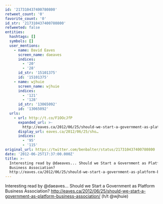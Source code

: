 ```yaml
---
id: '217310437400780800'
retweet_count: '0'
favorite_count: '0'
id_str: '217310437400780800'
retweeted: false
entities:
  hashtags: []
  symbols: []
  user_mentions:
    - name: David Eaves
      screen_name: daeaves
      indices:
        - '20'
        - '28'
      id_str: '15101375'
      id: '15101375'
    - name: wjhuie
      screen_name: wjhuie
      indices:
        - '121'
        - '128'
      id_str: '13065092'
      id: '13065092'
  urls:
    - url: http://t.co/F1OOcJfP
      expanded_url: >-
        http://eaves.ca/2012/06/25/should-we-start-a-government-as-platform-business-association/
      display_url: eaves.ca/2012/06/25/sho…
      indices:
        - '95'
        - '115'
original_url: https://twitter.com/benbalter/status/217310437400780800
date: '2012-06-25T17:37:00.000Z'
title: >-
  Interesting read by @daeaves... Should we Start a Government as Platform
  Business Association?
  http://eaves.ca/2012/06/25/should-we-start-a-government-as-platform-business-association/…
---
```


Interesting read by @daeaves... Should we Start a Government as Platform Business Association? http://eaves.ca/2012/06/25/should-we-start-a-government-as-platform-business-association/ (h/t @wjhuie)
